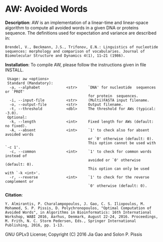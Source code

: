 AW: Avoided Words
===

<b>Description</b>: AW is an implementation of a linear-time and linear-space algorithm to compute all avoided words in a given DNA or proteins sequence. The definitions used for expectation and variance are described in: 

```
Brendel, V., Beckmann, J.S., Trifonov, E.N.: Linguistics of nucleotide sequences: morphology and comparison of vocabularies. Journal of Biomolecular Structure and Dynamics 4(1), 11–21 (1986).
```

<b>Installation</b>: To compile AW, please follow the instructions given in file INSTALL.

```
 Usage: aw <options>
 Standard (Mandatory):
  -a, --alphabet            <str>     `DNA' for nucleotide  sequences or `PROT'
                                      for protein  sequences. 
  -i, --input-file          <str>     (Multi)FASTA input filename.
  -o, --output-file         <str>     Output filename.
  -t, --threshold           <dbl>     The threshold for AWs (typical: -3.0).
 Optional:
  -k, --length              <int>     Fixed length for AWs (default: no fixed).
  -A, --absent              <int>     `1' to check also for absent avoided words
                                      or `0' otherwise (default: 0).
                                      This option cannot be used with `-c 1'.
  -c, --common              <int>     `1' to check for common words instead of
                                      avoided or `0' otherwise (default: 0).
                                      This option can only be used with `-k <int>'.
  -r, --reverse             <int>     `1' to check for the reverse complement or
                                      `0' otherwise (default: 0).
```

<b>Citation</b>:

```
Y. Almirantis, P. Charalampopoulos, J. Gao, C. S. Iliopoulos, M. Mohamed, S. P. Pissis, D. Polychronopoulos, "Optimal Computation of Avoided Words", in Algorithms in Bioinformatics: 16th International Workshop, WABI 2016, Aarhus, Denmark, August 22-24, 2016. Proceedings, M. Frith, N. C. Storm Pedersen, Eds., Springer International Publishing, 2016, pp. 1-13.
```
GNU GPLv3 License; Copyright (C) 2016 Jia Gao and Solon P. Pissis

